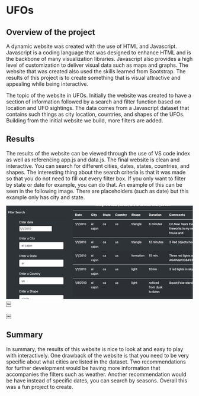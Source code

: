 # UFOs

##  Overview of the project 
A dynamic website was created with the use of HTML and Javascript. Javascript is a coding language that was designed to enhance HTML and is the backbone of many visualization libraries. Javascript also provides a high level of customization to deliver visual data such as maps and graphs. The website that was created also used the skills learned from Bootstrap. The results of this project is to create something that is visual attractive and appealing while being interactive. 

The topic of the website in UFOs. Initially the website was created to have a section of information followed by a search and filter function based on location and UFO sightings. The data comes from a Javascript dataset that contains such things as city location, countries, and shapes of the UFOs. Building from the initial website we build, more filters are added. 

## Results 

The results of the website can be viewed through the use of VS code index as well as referencing app.js and data.js. The final website is clean and interactive. You can search for different cities, dates, states, countries, and shapes. The interesting thing about the search criteria is that it was made so that you do not need to fill out every filter box. If you only want to filter by state or date for example, you can do that. An example of this can be seen in the following image. There are placeholders (such as date) but this example only has city and state.

![](https://github.com/holleyvoegtle/UFOs/blob/main/Screen%20Shot%202020-12-03%20at%201.19.12%20PM.png)
￼


￼

## Summary 

In summary, the results of this website is nice to look at and easy to play with interactively. One drawback of the website is that you need to be very specific about what cities are listed in the dataset. Two recommendations for further development would be having more information that accompanies the filters such as weather. Another recommendation would be have instead of specific dates, you can search by seasons. Overall this was a fun project to create. 

